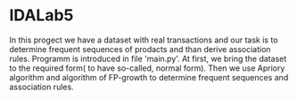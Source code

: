 # IDALab5
In this progect we have a dataset with real transactions and our task is to determine frequent sequences of prodacts and than derive association rules. 
Programm is introduced in file 'main.py'.
At first, we bring the dataset to the required form( to have so-called, normal form). Then we use Apriory algorithm and algorithm of FP-growth 
to determine frequent sequences and association rules.
